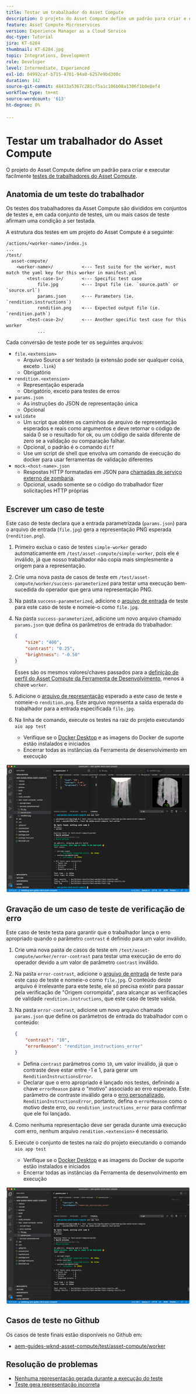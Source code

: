 ```yaml
---
title: Testar um trabalhador do Asset Compute
description: O projeto do Asset Compute define um padrão para criar e executar facilmente testes de trabalhadores do Asset Compute.
feature: Asset Compute Microservices
version: Experience Manager as a Cloud Service
doc-type: Tutorial
jira: KT-6284
thumbnail: KT-6284.jpg
topic: Integrations, Development
role: Developer
level: Intermediate, Experienced
exl-id: 04992caf-b715-4701-94a8-6257e9bd300c
duration: 142
source-git-commit: 48433a5367c281cf5a1c106b08a1306f1b0e8ef4
workflow-type: tm+mt
source-wordcount: '613'
ht-degree: 0%

---
```


# Testar um trabalhador do Asset Compute

O projeto do Asset Compute define um padrão para criar e executar facilmente [testes de trabalhadores do Asset Compute](https://experienceleague.adobe.com/docs/asset-compute/using/extend/test-custom-application.html?lang=pt-BR).

## Anatomia de um teste do trabalhador

Os testes dos trabalhadores da Asset Compute são divididos em conjuntos de testes e, em cada conjunto de testes, um ou mais casos de teste afirmam uma condição a ser testada.

A estrutura dos testes em um projeto do Asset Compute é a seguinte:

```
/actions/<worker-name>/index.js
...
/test/
  asset-compute/
    <worker-name>/           <--- Test suite for the worker, must match the yaml key for this worker in manifest.yml
        <test-case-1>/       <--- Specific test case 
            file.jpg         <--- Input file (ie. `source.path` or `source.url`)
            params.json      <--- Parameters (ie. `rendition.instructions`)
            rendition.png    <--- Expected output file (ie. `rendition.path`)
        <test-case-2>/       <--- Another specific test case for this worker
            ...
```

Cada conversão de teste pode ter os seguintes arquivos:

+ `file.<extension>`
   + Arquivo Source a ser testado (a extensão pode ser qualquer coisa, exceto `.link`)
   + Obrigatório
+ `rendition.<extension>`
   + Representação esperada
   + Obrigatório, exceto para testes de erros
+ `params.json`
   + As instruções do JSON de representação única
   + Opcional
+ `validate`
   + Um script que obtém os caminhos de arquivo de representação esperados e reais como argumentos e deve retornar o código de saída 0 se o resultado for ok, ou um código de saída diferente de zero se a validação ou comparação falhar.
   + Opcional, o padrão é o comando `diff`
   + Use um script de shell que envolva um comando de execução do docker para usar ferramentas de validação diferentes
+ `mock-<host-name>.json`
   + Respostas HTTP formatadas em JSON para [chamadas de serviço externo de zombaria](https://www.mock-server.com/mock_server/creating_expectations.html).
   + Opcional, usado somente se o código do trabalhador fizer solicitações HTTP próprias

## Escrever um caso de teste

Este caso de teste declara que a entrada parametrizada (`params.json`) para o arquivo de entrada (`file.jpg`) gera a representação PNG esperada (`rendition.png`).

1. Primeiro exclua o caso de testes `simple-worker` gerado automaticamente em `/test/asset-compute/simple-worker`, pois ele é inválido, já que nosso trabalhador não copia mais simplesmente a origem para a representação.
1. Crie uma nova pasta de casos de teste em `/test/asset-compute/worker/success-parameterized` para testar uma execução bem-sucedida do operador que gera uma representação PNG.
1. Na pasta `success-parameterized`, adicione o [arquivo de entrada](./assets/test/success-parameterized/file.jpg) de teste para este caso de teste e nomeie-o como `file.jpg`.
1. Na pasta `success-parameterized`, adicione um novo arquivo chamado `params.json` que defina os parâmetros de entrada do trabalhador:

   ```json
   { 
       "size": "400",
       "contrast": "0.25",
       "brightness": "-0.50"
   }
   ```

   Esses são os mesmos valores/chaves passados para a [definição de perfil do Asset Compute da Ferramenta de Desenvolvimento](../develop/development-tool.md), menos a chave `worker`.

1. Adicione o [arquivo de representação](./assets/test/success-parameterized/rendition.png) esperado a este caso de teste e nomeie-o `rendition.png`. Este arquivo representa a saída esperada do trabalhador para a entrada especificada `file.jpg`.
1. Na linha de comando, execute os testes na raiz do projeto executando `aio app test`
   + Verifique se o [Docker Desktop](../set-up/development-environment.md#docker) e as imagens do Docker de suporte estão instalados e iniciados
   + Encerrar todas as instâncias da Ferramenta de desenvolvimento em execução

![Teste - Êxito ](./assets/test/success-parameterized/result.png)

## Gravação de um caso de teste de verificação de erro

Este caso de teste testa para garantir que o trabalhador lança o erro apropriado quando o parâmetro `contrast` é definido para um valor inválido.

1. Crie uma nova pasta de casos de teste em `/test/asset-compute/worker/error-contrast` para testar uma execução de erro do operador devido a um valor de parâmetro `contrast` inválido.
1. Na pasta `error-contrast`, adicione o [arquivo de entrada](./assets/test/error-contrast/file.jpg) de teste para este caso de teste e nomeie-o como `file.jpg`. O conteúdo deste arquivo é irrelevante para este teste, ele só precisa existir para passar pela verificação de &quot;Origem corrompida&quot;, para alcançar as verificações de validade `rendition.instructions`, que este caso de teste valida.
1. Na pasta `error-contrast`, adicione um novo arquivo chamado `params.json` que define os parâmetros de entrada do trabalhador com o conteúdo:

   ```json
   {
       "contrast": "10",
       "errorReason": "rendition_instructions_error"
   }
   ```

   + Defina `contrast` parâmetros como `10`, um valor inválido, já que o contraste deve estar entre -1 e 1, para gerar um `RenditionInstructionsError`.
   + Declarar que o erro apropriado é lançado nos testes, definindo a chave `errorReason` para o &quot;motivo&quot; associado ao erro esperado. Este parâmetro de contraste inválido gera o [erro personalizado](../develop/worker.md#errors), `RenditionInstructionsError`, portanto, defina o `errorReason` como o motivo deste erro, ou `rendition_instructions_error` para confirmar que ele foi lançado.

1. Como nenhuma representação deve ser gerada durante uma execução com erro, nenhum arquivo `rendition.<extension>` é necessário.
1. Execute o conjunto de testes na raiz do projeto executando o comando `aio app test`
   + Verifique se o [Docker Desktop](../set-up/development-environment.md#docker) e as imagens do Docker de suporte estão instalados e iniciados
   + Encerrar todas as instâncias da Ferramenta de desenvolvimento em execução

![Teste - Contraste de erros](./assets/test/error-contrast/result.png)

## Casos de teste no Github

Os casos de teste finais estão disponíveis no Github em:

+ [aem-guides-wknd-asset-compute/test/asset-compute/worker](https://github.com/adobe/aem-guides-wknd-asset-compute/tree/master/test/asset-compute/worker)

## Resolução de problemas

+ [Nenhuma representação gerada durante a execução do teste](../troubleshooting.md#test-no-rendition-generated)
+ [Teste gera representação incorreta](../troubleshooting.md#tests-generates-incorrect-rendition)
